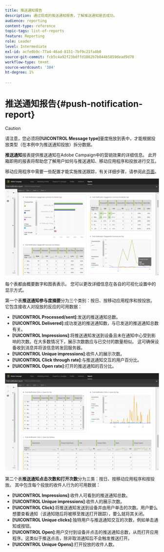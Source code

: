 ```yaml
---
title: 推送通知报告
description: 通过现成的推送通知报表，了解推送通知是否成功。
audience: reporting
content-type: reference
topic-tags: list-of-reports
feature: Reporting
role: Leader
level: Intermediate
exl-id: acfe0b9c-77a4-46ad-8151-7bf9c21fa4b0
source-git-commit: fcb5c4a92f23bdffd1082b7b044b5859dead9d70
workflow-type: tm+mt
source-wordcount: '384'
ht-degree: 1%

---
```


# 推送通知报告{#push-notification-report}

>[!CAUTION]
>
>请注意，您必须将&#x200B;**[!UICONTROL Message type]**&#x200B;量度拖放到表中，才能根据投放类型（在本例中为推送通知投放）拆分数据。

**推送通知**&#x200B;报表提供推送通知在Adobe Campaign中的营销效果的详细信息。 此开箱即用的报表将帮助您了解用户如何与推送通知、移动应用程序和投放进行交互。

移动应用程序中需要一些配置才能实施推送跟踪，有关详细步骤，请参阅此[页面](../../administration/using/push-tracking.md)。

![](assets/dynamic_report_push.png)

每个表都由概要数字和图表表示。 您可以更改详细信息在各自的可视化设置中的显示方式。

第一个表&#x200B;**推送通知参与度摘要**&#x200B;分为三个类别：按日、按移动应用程序和按投放。 它包含接收人对投放的反应的可用数据：

* **[!UICONTROL Processed/sent]**:发送的推送通知总数。
* **[!UICONTROL Delivered]**:成功发送的推送通知数，与已发送的推送通知总数有关。
* **[!UICONTROL Impressions]**:将推送通知发送到设备且未在通知中心受到影响的次数。在大多数情况下，展示次数数应与已交付的数量相似。 这可确保设备收到消息并将该信息转发回服务器。
* **[!UICONTROL Unique impressions]**:收件人的展示次数。
* **[!UICONTROL Click through rate]**:与推送通知交互的用户百分比。
* **[!UICONTROL Open rate]**:打开的推送通知的百分比。

![](assets/dynamic_report_push_2.png)

第二个表&#x200B;**推送通知点击次数和打开次数**&#x200B;分为三类：按日、按移动应用程序和按投放。 其中包含每个投放的收件人行为的可用数据：

* **[!UICONTROL Impressions]**:收件人可看到的推送通知总数。
* **[!UICONTROL Unique impressions]**:收件人的展示次数。
* **[!UICONTROL Click]**:将推送通知发送到设备并由用户单击的次数。用户要么想要查看通知（该通知随后将被移至推送打开跟踪），要么就将其关闭。
* **[!UICONTROL Unique clicks]**:独特用户与推送通知交互的次数，例如单击通知或按钮。
* **[!UICONTROL Open]**:用户交付到设备并点击的推送通知总数，从而打开应用程序。这类似于推送点击，除非取消通知后不会触发推送打开。
* **[!UICONTROL Unique Opens]**:打开投放的收件人数。
